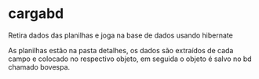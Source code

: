 # cargabd
Retira dados das planilhas e joga na base de dados usando hibernate

As planilhas estão na pasta detalhes, os dados são extraídos de cada campo e colocado no respectivo objeto, em seguida o objeto é salvo no bd chamado bovespa. 

